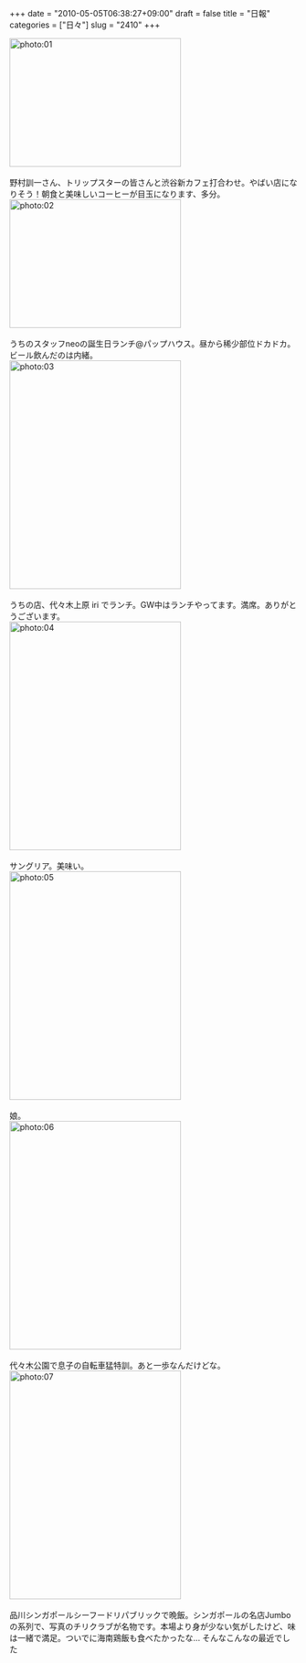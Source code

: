 +++
date = "2010-05-05T06:38:27+09:00"
draft = false
title = "日報"
categories = ["日々"]
slug = "2410"
+++

<div align="left"><a href="http://ieiri.net/wordpress/wp-content/uploads/ameblo/blog_import_4f7a38f078d21.jpg"><img src="http://ieiri.net/wordpress/wp-content/uploads/ameblo/blog_import_4f7a38f078d21.jpg" alt="photo:01" width="300" height="225" border="0" /></a></div><br clear="all" />
野村訓一さん、トリップスターの皆さんと渋谷新カフェ打合わせ。やばい店になりそう！朝食と美味しいコーヒーが目玉になります、多分。
<div align="left"><a href="http://ieiri.net/wordpress/wp-content/uploads/ameblo/blog_import_4f7a38f1231a9.jpg"><img src="http://ieiri.net/wordpress/wp-content/uploads/ameblo/blog_import_4f7a38f1231a9.jpg" alt="photo:02" width="300" height="225" border="0" /></a></div><br clear="all" />
うちのスタッフneoの誕生日ランチ@パップハウス。昼から稀少部位ドカドカ。ビール飲んだのは内緒。
<div align="left"><a href="http://ieiri.net/wordpress/wp-content/uploads/ameblo/blog_import_4f7a38f1efbd6.jpg"><img src="http://ieiri.net/wordpress/wp-content/uploads/ameblo/blog_import_4f7a38f1efbd6.jpg" alt="photo:03" width="300" height="400" border="0" /></a></div><br clear="all" />
うちの店、代々木上原 iri でランチ。GW中はランチやってます。満席。ありがとうございます。
<div align="left"><a href="http://ieiri.net/wordpress/wp-content/uploads/ameblo/blog_import_4f7a38f27221f.jpg"><img src="http://ieiri.net/wordpress/wp-content/uploads/ameblo/blog_import_4f7a38f27221f.jpg" alt="photo:04" width="300" height="400" border="0" /></a></div><br clear="all" />
サングリア。美味い。
<div align="left"><a href="http://ieiri.net/wordpress/wp-content/uploads/ameblo/blog_import_4f7a38f325d40.jpg"><img src="http://ieiri.net/wordpress/wp-content/uploads/ameblo/blog_import_4f7a38f325d40.jpg" alt="photo:05" width="300" height="400" border="0" /></a></div><br clear="all" />
娘。
<div align="left"><a href="http://ieiri.net/wordpress/wp-content/uploads/ameblo/blog_import_4f7a38f3c440a.jpg"><img src="http://ieiri.net/wordpress/wp-content/uploads/ameblo/blog_import_4f7a38f3c440a.jpg" alt="photo:06" width="300" height="400" border="0" /></a></div><br clear="all" />
代々木公園で息子の自転車猛特訓。あと一歩なんだけどな。
<div align="left"><a href="http://ieiri.net/wordpress/wp-content/uploads/ameblo/blog_import_4f7a38f4d0bd7.jpg"><img src="http://ieiri.net/wordpress/wp-content/uploads/ameblo/blog_import_4f7a38f4d0bd7.jpg" alt="photo:07" width="300" height="400" border="0" /></a></div><br clear="all" />
品川シンガポールシーフードリパブリックで晩飯。シンガポールの名店Jumboの系列で、写真のチリクラブが名物です。本場より身が少ない気がしたけど、味は一緒で満足。ついでに海南鶏飯も食べたかったな...
そんなこんなの最近でした
